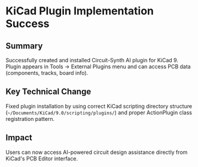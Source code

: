 # KiCad Plugin Implementation Success

## Summary
Successfully created and installed Circuit-Synth AI plugin for KiCad 9. Plugin appears in Tools → External Plugins menu and can access PCB data (components, tracks, board info).

## Key Technical Change
Fixed plugin installation by using correct KiCad scripting directory structure (`~/Documents/KiCad/9.0/scripting/plugins/`) and proper ActionPlugin class registration pattern.

## Impact
Users can now access AI-powered circuit design assistance directly from KiCad's PCB Editor interface.